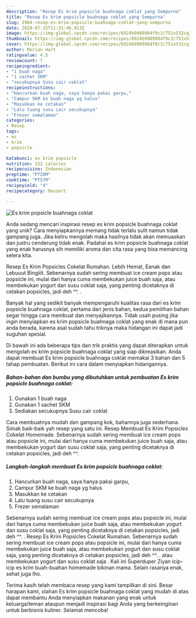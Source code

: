 ```yaml
---
description: "Resep Es krim popsicle buahnaga coklat yang Sempurna"
title: "Resep Es krim popsicle buahnaga coklat yang Sempurna"
slug: 2904-resep-es-krim-popsicle-buahnaga-coklat-yang-sempurna
date: 2020-07-25T11:31:46.013Z
image: https://img-global.cpcdn.com/recipes/6924b9989984f9c3/751x532cq70/es-krim-popsicle-buahnaga-coklat-foto-resep-utama.jpg
thumbnail: https://img-global.cpcdn.com/recipes/6924b9989984f9c3/751x532cq70/es-krim-popsicle-buahnaga-coklat-foto-resep-utama.jpg
cover: https://img-global.cpcdn.com/recipes/6924b9989984f9c3/751x532cq70/es-krim-popsicle-buahnaga-coklat-foto-resep-utama.jpg
author: Marian Hart
ratingvalue: 4.5
reviewcount: 7
recipeingredient:
- "1 buah naga"
- "1 sachet SKM"
- "secukupnya Susu cair coklat"
recipeinstructions:
- "Hancurkan buah naga, saya hanya pakai garpu,"
- "Campur SKM ke buah naga yg halus"
- "Masukkan ke cetakan"
- "Lalu tuang susu cair secukupnya"
- "Frezer semalaman"
categories:
- Resep
tags:
- es
- krim
- popsicle

katakunci: es krim popsicle 
nutrition: 152 calories
recipecuisine: Indonesian
preptime: "PT28M"
cooktime: "PT57M"
recipeyield: "4"
recipecategory: Dessert

---
```



![Es krim popsicle buahnaga coklat](https://img-global.cpcdn.com/recipes/6924b9989984f9c3/751x532cq70/es-krim-popsicle-buahnaga-coklat-foto-resep-utama.jpg)

Anda sedang mencari inspirasi resep es krim popsicle buahnaga coklat yang unik? Cara menyiapkannya memang tidak terlalu sulit namun tidak gampang juga. Jika keliru mengolah maka hasilnya tidak akan memuaskan dan justru cenderung tidak enak. Padahal es krim popsicle buahnaga coklat yang enak harusnya sih memiliki aroma dan cita rasa yang bisa memancing selera kita.

Resep Es Krim Popsicles Cokelat Rumahan. Lebih Hemat, Eanak dan Lebuuut Bingiiit. Sebenarnya sudah sering membuat ice cream pops atau popsicle ini, mulai dari hanya cuma membekukan juice buah saja, atau membekukan yogurt dan susu coklat saja, yang penting dicetaknya di cetakan popsicles, jadi deh ^^. .

Banyak hal yang sedikit banyak mempengaruhi kualitas rasa dari es krim popsicle buahnaga coklat, pertama dari jenis bahan, kedua pemilihan bahan segar hingga cara membuat dan menyajikannya. Tidak usah pusing jika ingin menyiapkan es krim popsicle buahnaga coklat yang enak di mana pun anda berada, karena asal sudah tahu triknya maka hidangan ini dapat jadi suguhan spesial.


Di bawah ini ada beberapa tips dan trik praktis yang dapat diterapkan untuk mengolah es krim popsicle buahnaga coklat yang siap dikreasikan. Anda dapat membuat Es krim popsicle buahnaga coklat memakai 3 bahan dan 5 tahap pembuatan. Berikut ini cara dalam menyiapkan hidangannya.

<!--inarticleads1-->

##### Bahan-bahan dan bumbu yang dibutuhkan untuk pembuatan Es krim popsicle buahnaga coklat:

1. Gunakan 1 buah naga
1. Gunakan 1 sachet SKM
1. Sediakan secukupnya Susu cair coklat


Cara membuatnya mudah dan gampang kok, bahannya juga sederhana. Simak baik-baik yah resep yang satu ini. Resep Membuat Es Krim Popsicles Cokelat Homemade. Sebenarnya sudah sering membuat ice cream pops atau popsicle ini, mulai dari hanya cuma membekukan juice buah saja, atau membekukan yogurt dan susu coklat saja, yang penting dicetaknya di cetakan popsicles, jadi deh ^^. 

<!--inarticleads2-->

##### Langkah-langkah membuat Es krim popsicle buahnaga coklat:

1. Hancurkan buah naga, saya hanya pakai garpu,
1. Campur SKM ke buah naga yg halus
1. Masukkan ke cetakan
1. Lalu tuang susu cair secukupnya
1. Frezer semalaman


Sebenarnya sudah sering membuat ice cream pops atau popsicle ini, mulai dari hanya cuma membekukan juice buah saja, atau membekukan yogurt dan susu coklat saja, yang penting dicetaknya di cetakan popsicles, jadi deh ^^. . Resep Es Krim Popsicles Cokelat Rumahan. Sebenarnya sudah sering membuat ice cream pops atau popsicle ini, mulai dari hanya cuma membekukan juice buah saja, atau membekukan yogurt dan susu coklat saja, yang penting dicetaknya di cetakan popsicles, jadi deh ^^. . atau membekukan yogurt dan susu coklat saja . Kali ini Superduper Ziyan icip-icip es krim buah-buahan homemade bikinan mama. Selain rasanya enak, sehat juga lho. 

Terima kasih telah membaca resep yang kami tampilkan di sini. Besar harapan kami, olahan Es krim popsicle buahnaga coklat yang mudah di atas dapat membantu Anda menyiapkan makanan yang enak untuk keluarga/teman ataupun menjadi inspirasi bagi Anda yang berkeinginan untuk berbisnis kuliner. Selamat mencoba!
